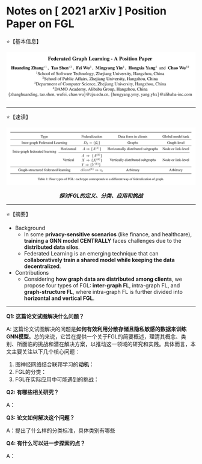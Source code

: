 # Notes on [ 2021 arXiv ] Position Paper on FGL

⭐【基本信息】

![](/Attachments/2021-arXiv-Position_Paper_on_FGL/Info.png)

---

⭐【速读】

![](/Attachments/2021-arXiv-Position_Paper_on_FGL/KeyPoint.png)

***<p align="center">探讨FGL的定义、分类、应用和挑战</p>*** 

---

⭐【摘要】

- Background
  - In some **privacy-sensitive scenarios** (like finance, and healthcare), **training a GNN model CENTRALLY** faces challenges due to the **distributed data silos**.
  - Federated Learning is an emerging technique that can **collaboratively train a shared model while keeping the data decentralized**.
- Contributions
  - Considering **how graph data are distributed among clients**, we propose four types of FGL: **inter-graph FL**, intra-graph FL, and **graph-structure FL**, where intra-graph FL is further divided into **horizontal and vertical FGL**.
 
---

**Q1: 这篇论文试图解决什么问题？**

A: 这篇论文试图解决的问题是**如何有效利用分散存储且隐私敏感的数据来训练GNN模型**。总的来说，它旨在提供一个关于FGL的简要概述，理清其概念、类别、所面临的挑战和潜在解决方案，以推动这一领域的研究和实践。具体而言，本文主要关注以下几个核心问题：

1. 图神经网络结合联邦学习的**动机**：
2. FGL的分类：
3. FGL在实际应用中可能遇到的挑战：

**Q2: 有哪些相关研究？**

A：

**Q3: 论文如何解决这个问题？**

A：提出了什么样的分类标准，具体类别有哪些

**Q4: 有什么可以进一步探索的点？**

A：
